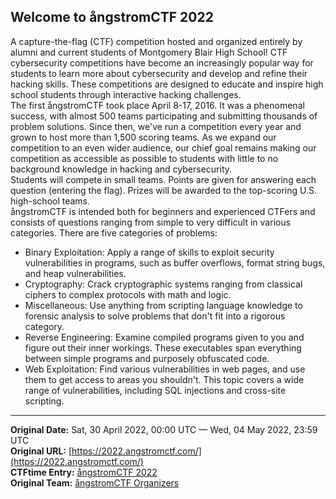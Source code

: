 ## Welcome to ångstromCTF 2022

A capture-the-flag (CTF) competition hosted and organized entirely by alumni and current students of Montgomery Blair High School! CTF cybersecurity competitions have become an increasingly popular way for students to learn more about cybersecurity and develop and refine their hacking skills. These competitions are designed to educate and inspire high school students through interactive hacking challenges.<br>
The first ångstromCTF took place April 8-17, 2016. It was a phenomenal success, with almost 500 teams participating and submitting thousands of problem solutions. Since then, we've run a competition every year and grown to host more than 1,500 scoring teams. As we expand our competition to an even wider audience, our chief goal remains making our competition as accessible as possible to students with little to no background knowledge in hacking and cybersecurity.<br>
Students will compete in small teams. Points are given for answering each question (entering the flag). Prizes will be awarded to the top-scoring U.S. high-school teams.<br>
ångstromCTF is intended both for beginners and experienced CTFers and consists of questions ranging from simple to very difficult in various categories. There are five categories of problems:

- Binary Exploitation: Apply a range of skills to exploit security vulnerabilities in programs, such as buffer overflows, format string bugs, and heap vulnerabilities.
- Cryptography: Crack cryptographic systems ranging from classical ciphers to complex protocols with math and logic.
- Miscellaneous: Use anything from scripting language knowledge to forensic analysis to solve problems that don't fit into a rigorous category.
- Reverse Engineering: Examine compiled programs given to you and figure out their inner workings. These executables span everything between simple programs and purposely obfuscated code.
- Web Exploitation: Find various vulnerabilities in web pages, and use them to get access to areas you shouldn't. This topic covers a wide range of vulnerabilities, including SQL injections and cross-site scripting.

---
**Original Date:** Sat, 30 April 2022, 00:00 UTC — Wed, 04 May 2022, 23:59 UTC<br>
**Original URL:** [https://2022.angstromctf.com/](https://2022.angstromctf.com/)<br>
**CTFtime Entry:** [ångstromCTF 2022](https://ctftime.org/event/1588)<br>
**Original Team:** [ångstromCTF Organizers](https://ctftime.org/team/15734)<br>